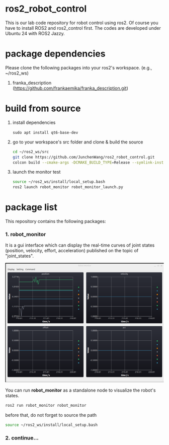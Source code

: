 # ros2_robot_control

This is our lab code repository for robot control using ros2. Of course you have to install ROS2 and ros2_control first. The codes are developed under Ubuntu 24 with ROS2 Jazzy.

# package dependencies

Please clone the following packages into your ros2's workspace. (e.g., ~/ros2_ws)

1. franka_description (https://github.com/frankaemika/franka_description.git)

# build from source

1. install dependencies

   `sudo apt install qt6-base-dev`
2. go to your workspace's src folder and clone & build the source

   ```bash
   cd ~/ros2_ws/src
   git clone https://github.com/JunchenWang/ros2_robot_control.git
   colcon build --cmake-args -DCMAKE_BUILD_TYPE=Release --symlink-install
   ```
3. launch the monitor test

   ```bash
   source ~/ros2_ws/install/local_setup.bash
   ros2 launch robot_monitor robot_monitor_launch.py
   ```

# package list

This repository contains the following packages:

### 1. robot_monitor

It is a gui interface which can display the real-time curves of joint states (position, velocity, effort, acceleration) published on the topic of "joint_states".

![1730629536341](images/README/1730629536341.png)

You can run **robot_monitor** as a standalone node to visualize the robot's states.

```bash
ros2 run robot_monitor robot_monitor
```

before that, do not forget to source the path

```bash
source ~/ros2_ws/install/local_setup.bash
```

### 2. continue...
